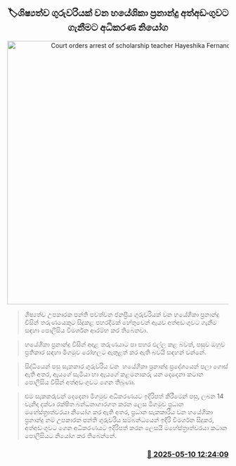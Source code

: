 <p align='center'><b><h2 align='center' title='Court orders arrest of scholarship teacher Hayeshika Fernando'>🏷ශිෂ්‍යත්ව ගුරුවරියක් වන හයේශිකා ප්‍රනාන්දු අත්අඩංගුවට ගැනීමට අධිකරණ නියෝග</h2></b></p>
<p align='center'><img src='https://helakuru.sgp1.cdn.digitaloceanspaces.com/esana/images/lib/court-2[1].jpg' width='600' alt='Court orders arrest of scholarship teacher Hayeshika Fernando'></p>

> ශිෂ්‍යත්ව උපකාරක පන්ති පවත්වන ජනප්‍රිය ගුරුවරියක් වන හයේශිකා ප්‍රනාන්දු විසින් තරුණයෙකුට සිදුකළ පහරදීමක් හේතුවෙන් ඇයව අත්අඩංගුවට ගැනීම සඳහා පොලීසිය විමර්ශන ආරම්භ කර තිබෙනවා.

> හයේශිකා ප්‍රනාන්දු විසින් අදාළ තරුණයාට පා පහර එල්ල කළ බවත්, පසුව ඔහුව ප්‍රතිකාර සඳහා මීගමුව රෝහලට ඇතුළත් කර ඇති බවයි සඳහන් වන්නේ.

> සිද්ධියෙන් පසු සැකකාර ගුරුවරිය වන  හයේශිකා ප්‍රනාන්දු ප්‍රදේශයෙන් පලා ගොස් ඇති අතර, ඇයගේ සැමියා හා ඇයගේ කළමනාකරු යන දෙදෙනා කටාන පොලීසිය විසින් අත්අඩංගුවට ගෙන තිබුණා.

> එම සැකකරුවන් දෙදෙනා මීගමුව අධිකරණයට ඉදිරිපත් කිරීමෙන් පසු, ලබන 14 වැනිදා දක්වා රක්ෂිත බන්ධනාගාරගත කරන ලෙස මීගමුව ප්‍රධාන මහේස්ත්‍රාත්වරයා නියෝග කර ඇති අතර, ප්‍රධාන සැකකාරිය වන හයේශිකා ප්‍රනාන්දු නම් උපකාරක පන්ති ගුරුවරිය සම්බන්ධයෙන් ඉදිරි විමර්ශන සිදුකර, අත්අඩංගුවට ගෙන අධිකරණයට ඉදිරිපත් කරන ලෙසයි මහේස්ත්‍රාත්වරයා කටාන පොලීසියට නියෝග කර තිබෙන්නේ.



<h3 align='right'><a href='https://www.helakuru.lk/esana/p/109994/'>📅 2025-05-10 12:24:09</a></h3>
